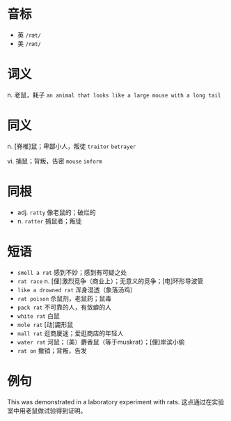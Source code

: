 # 音标

- 英 `/ræt/`
- 美 `/ræt/`

# 词义

n. 老鼠，耗子
`an animal that looks like a large mouse with a long tail`

# 同义

n. [脊椎]鼠；卑鄙小人，叛徒
`traitor` `betrayer`

vi. 捕鼠；背叛，告密
`mouse` `inform`

# 同根

- adj. `ratty` 像老鼠的；破烂的
- n. `ratter` 捕鼠者；叛徒

# 短语

- `smell a rat` 感到不妙；感到有可疑之处
- `rat race` n. [俚]激烈竞争（商业上）；无意义的竞争；[电]环形导波管
- `like a drowned rat` 浑身湿透（象落汤鸡）
- `rat poison` 杀鼠剂，老鼠药；鼠毒
- `pack rat` 不可靠的人，有敛癖的人
- `white rat` 白鼠
- `mole rat` [动]鼹形鼠
- `mall rat` 逛商厦迷；爱逛商店的年轻人
- `water rat` 河鼠；（美）麝香鼠（等于muskrat）；[俚]岸滨小偷
- `rat on` 撤销；背叛，告发

# 例句

This was demonstrated in a laboratory experiment with rats.
这点通过在实验室中用老鼠做试验得到证明。


